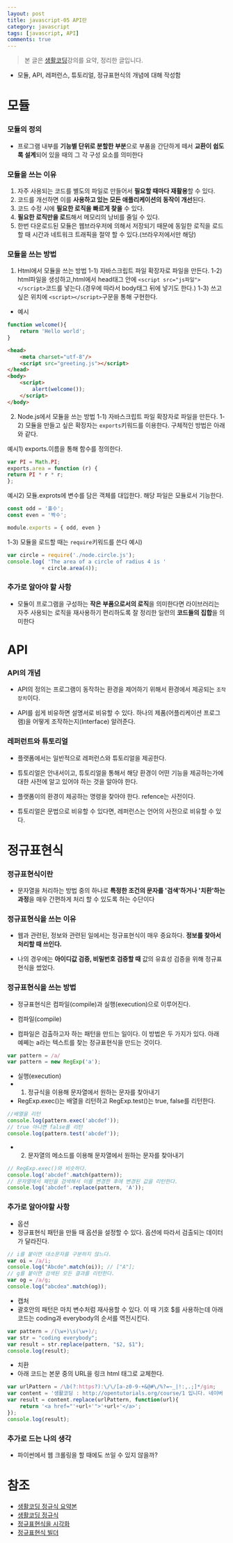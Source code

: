 ```yaml
---
layout: post
title: javascript-05 API란
category: javascript
tags: [javascript, API]
comments: true
---
```


> 본 글은 [생활코딩](https://opentutorials.org/course/743/4724)강의를 요약, 정리한 글입니다.  

- 모듈, API, 레퍼런스, 튜토리얼, 정규표현식의 개념에 대해 작성함

# 모듈

### 모듈의 정의

- 프로그램 내부를 **기능별 단위로 분할한 부분**으로 부품을 간단하게 떼서 **교환이 쉽도록 설계**되어 있을 때의 그 각 구성 요소를 의미한다

### 모듈을 쓰는 이유

1. 자주 사용되는 코드를 별도의 파일로 만들어서 **필요할 때마다 재활용**할 수 있다.
2. 코드를 개선하면 이를 **사용하고 있는 모든 애플리케이션의 동작이 개선**된다.
3. 코드 수정 시에 **필요한 로직을 빠르게 찾을** 수 있다.
4. **필요한 로직만을 로드**해서 메모리의 낭비를 줄일 수 있다.
5. 한번 다운로드된 모듈은 웹브라우저에 의해서 저장되기 때문에 동일한 로직을 로드 할 때 시간과 네트워크 트래픽을 절약 할 수 있다.(브라우저에서만 해당)

### 모듈을 쓰는 방법

1. Html에서 모듈을 쓰는 방법
1-1) 자바스크립트 파일 확장자로 파일을 만든다.
1-2) html파일을 생성하고,html에서 head태그 안에 `<script src="js파일"></script>`코드를 넣는다.(경우에 따라서 body태그 뒤에 넣기도 한다.)
1-3) 쓰고싶은 위치에 `<script></script>`구문을 통해 구현한다.

- 예시
```javascript
function welcome(){
    return 'Hello world';
}
```
```html
<head>
    <meta charset="utf-8"/>
    <script src="greeting.js"></script>
</head>
<body>
    <script>
        alert(welcome());
    </script>
</body>
```

2. Node.js에서 모듈을 쓰는 방법
1-1) 자바스크립트 파일 확장자로 파일을 만든다.
1-2) 모듈을 만들고 싶은 확장자는 `exports`키워드를 이용한다. 구체적인 방법은 아래와 같다.

예시1) exports.이름을 통해 함수를 정의한다.
```javascript
var PI = Math.PI;
exports.area = function (r) {
return PI * r * r;
};
```

예시2) 모듈.exprots에 변수를 담은 객체를 대입한다. 해당 파일은 모듈로서 기능한다.
```javascript
const odd = '홀수';
const even = '짝수';

module.exports = { odd, even }
```

1-3) 모듈을 로드할 때는 `require`키워드를 쓴다
예시)
```javascript
var circle = require('./node.circle.js');
console.log( 'The area of a circle of radius 4 is '
           + circle.area(4));
```

### 추가로 알아야 할 사항

- 모듈이 프로그램을 구성하는 **작은 부품으로서의 로직**을 의미한다면 라이브러리는 자주 사용되는 로직을 재사용하기 편리하도록 잘 정리한 일련의 **코드들의 집합**을 의미한다

# API

### API의 개념

- API의 정의는 프로그램이 동작하는 환경을 제어하기 위해서 환경에서 제공되는 `조작 장치`이다.

- API를 쉽게 비유하면 설명서로 비유할 수 있다. 하나의 제품(어플리케이션 프로그램)을 어떻게 조작하는지(Interface) 알려준다.

### 레퍼런트와 튜토리얼

- 플랫폼에서는 일반적으로 레퍼런스와 튜토리얼을 제공한다.

- 튜토리얼은 안내서이고, 튜토리얼을 통해서 해당 환경이 어떤 기능을 제공하는가에 대한 사전에 알고 있어야 하는 것을 알아야 한다.

- 플랫폼이의 환경이 제공하는 명령을 찾아야 한다. refence는 사전이다.

- 튜토리얼은 문법으로 비유할 수 있다면, 레퍼런스는 언어의 사전으로 비유할 수 있다.


# 정규표현식

### 정규표현식이란

- 문자열을 처리하는 방법 중의 하나로 **특정한 조건의 문자를 '검색'하거나 '치환'하는 과정**을 매우 간편하게 처리 할 수 있도록 하는 수단이다

### 정규표현식을 쓰는 이유

- 웹과 관련된, 정보와 관련된 일에서는 정규표현식이 매우 중요하다. **정보를 찾아서 처리할 때 쓰인다.**

- 나의 경우에는 **아이디값 검증, 비밀번호 검증할 때** 값의 유효성 검증을 위해 정규표현식을 썼었다.

### 정규표현식을 쓰는 방법

- 정규표현식은 컴파일(compile)과 실행(execution)으로 이루어진다.

- 컴파일(compile)
- 컴파일은 검출하고자 하는 패턴을 만드는 일이다. 이 방법은 두 가지가 있다. 아래 예쩨는 a라는 텍스트를 찾는 정규표현식을 만드는 것이다.

```javascript
var pattern = /a/
var pattern = new RegExp('a');
```

- 실행(execution)
- 1) 정규식을 이용해 문자열에서 원하는 문자를 찾아내기
- RegExp.exec()는 배열을 리턴하고 RegExp.test()는 true, false를 리턴한다.

```javascript
//배열을 리턴
console.log(pattern.exec('abcdef')); 
// true 아니면 false를 리턴
console.log(pattern.test('abcdef'));
```

- 2) 문자열의 메소드를 이용해 문자열에서 원하는 문자를 찾아내기

```javascript
// RegExp.exec()와 비슷하다.
console.log('abcdef'.match(pattern));
// 문자열에서 패턴을 검색해서 이를 변경한 후에 변경된 값을 리턴한다.
console.log('abcdef'.replace(pattern, 'A'));
```

### 추가로 알아야할 사항

- 옵션
- 정규표현식 패턴을 만들 때 옵션을 설정할 수 있다. 옵션에 따라서 검출되는 데이터가 달라진다.

```javascript
// i를 붙이면 대소문자를 구분하지 않느다.
var oi = /a/i;
console.log("Abcde".match(oi)); // ["A"];
// g를 붙이면 검색된 모든 결과를 리턴한다.
var og = /a/g;
console.log("abcdea".match(og));
```

- 캡처 
- 괄호안의 패턴은 마치 변수처럼 재사용할 수 있다. 이 때 기호 $를 사용하는데 아래 코드는 coding과 everybody의 순서를 역전시킨다.

```javascript
var pattern = /(\w+)\s(\w+)/;
var str = "coding everybody";
var result = str.replace(pattern, "$2, $1");
console.log(result);
```

- 치환 
- 아래 코드는 본문 중의 URL을 링크 html 태그로 교체한다. 

```javascript
var urlPattern = /\b(?:https?):\/\/[a-z0-9-+&@#\/%?=~_|!:,.;]*/gim;
var content = '생활코딩 : http://opentutorials.org/course/1 입니다. 네이버 : http://naver.com 입니다. ';
var result = content.replace(urlPattern, function(url){
    return '<a href="'+url+'">'+url+'</a>';
});
console.log(result);
```

### 추가로 드는 나의 생각

- 파이썬에서 웹 크롤링을 할 때에도 쓰일 수 있지 않을까?

# 참조
- [생활코딩 정규식 요약본](https://opentutorials.org/course/743/6580)
- [생활코딩 정규식](https://opentutorials.org/course/909/5142)
- [정규표현식을 시각화](https://regexper.com/)
- [정규표현식 빌더](https://regexr.com/)
